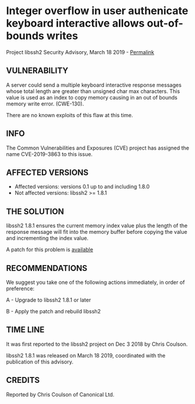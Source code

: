 Integer overflow in user authenicate keyboard interactive allows out-of-bounds writes
=======================================

Project libssh2 Security Advisory, March 18 2019 -
[Permalink](https://www.libssh2.org/CVE-2019-3863.html)

VULNERABILITY
-------------

A server could send a multiple keyboard interactive response messages whose
total length are greater than unsigned char max characters. This value is
used as an index to copy memory causing in an out of bounds memory write error.
(CWE-130).

There are no known exploits of this flaw at this time.

INFO
----

The Common Vulnerabilities and Exposures (CVE) project has assigned the name
CVE-2019-3863 to this issue.

AFFECTED VERSIONS
-----------------

- Affected versions: versions 0.1 up to and including 1.8.0
- Not affected versions: libssh2 >= 1.8.1

THE SOLUTION
------------

libssh2 1.8.1 ensures the current memory index value plus the length of the
response message will fit into the memory buffer before copying the value and
incrementing the index value.

A patch for this problem is
[available](https://libssh2.org/1.8.0-CVE/CVE-2019-3863.patch)

RECOMMENDATIONS
---------------

We suggest you take one of the following actions immediately, in order of
preference:

A - Upgrade to libssh2 1.8.1 or later

B - Apply the patch and rebuild libssh2

TIME LINE
---------

It was first reported to the libssh2 project on Dec 3 2018 by Chris Coulson.

libssh2 1.8.1 was released on March 18 2019, coordinated with the publication
of this advisory.

CREDITS
-------

Reported by Chris Coulson of Canonical Ltd.
